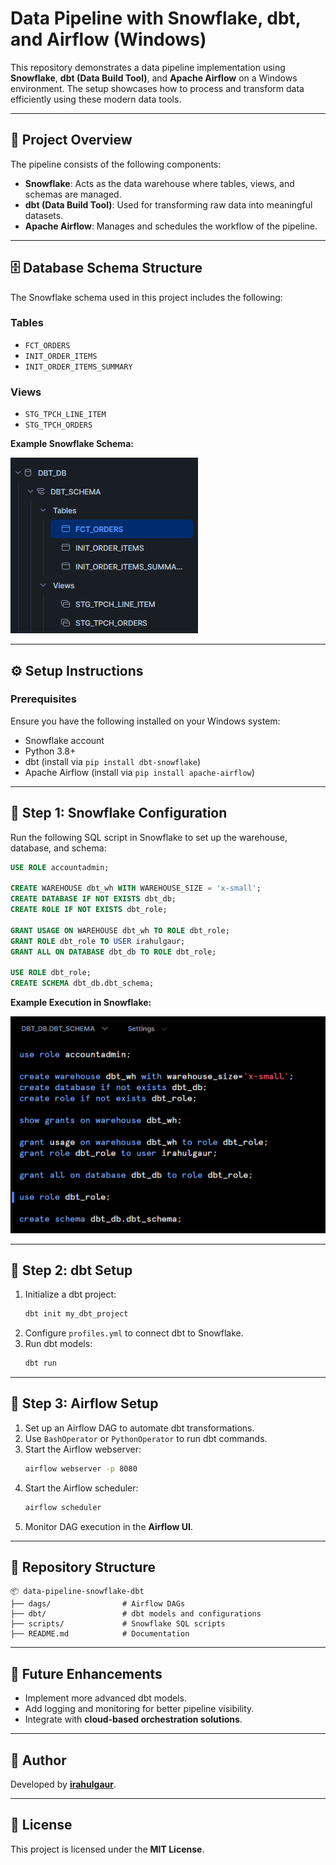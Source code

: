 # Data Pipeline with Snowflake, dbt, and Airflow (Windows)

This repository demonstrates a data pipeline implementation using **Snowflake**, **dbt (Data Build Tool)**, and **Apache Airflow** on a Windows environment. The setup showcases how to process and transform data efficiently using these modern data tools.

---

## 📌 Project Overview

The pipeline consists of the following components:

- **Snowflake**: Acts as the data warehouse where tables, views, and schemas are managed.
- **dbt (Data Build Tool)**: Used for transforming raw data into meaningful datasets.
- **Apache Airflow**: Manages and schedules the workflow of the pipeline.

---

## 🗄️ Database Schema Structure

The Snowflake schema used in this project includes the following:

### **Tables**
- `FCT_ORDERS`
- `INIT_ORDER_ITEMS`
- `INIT_ORDER_ITEMS_SUMMARY`

### **Views**
- `STG_TPCH_LINE_ITEM`
- `STG_TPCH_ORDERS`

**Example Snowflake Schema:**

![Snowflake Schema](image1.png)

---

## ⚙️ Setup Instructions

### **Prerequisites**
Ensure you have the following installed on your Windows system:

- Snowflake account
- Python 3.8+
- dbt (install via `pip install dbt-snowflake`)
- Apache Airflow (install via `pip install apache-airflow`)

---

## 🔹 Step 1: Snowflake Configuration

Run the following SQL script in Snowflake to set up the warehouse, database, and schema:

```sql
USE ROLE accountadmin;

CREATE WAREHOUSE dbt_wh WITH WAREHOUSE_SIZE = 'x-small';
CREATE DATABASE IF NOT EXISTS dbt_db;
CREATE ROLE IF NOT EXISTS dbt_role;

GRANT USAGE ON WAREHOUSE dbt_wh TO ROLE dbt_role;
GRANT ROLE dbt_role TO USER irahulgaur;
GRANT ALL ON DATABASE dbt_db TO ROLE dbt_role;

USE ROLE dbt_role;
CREATE SCHEMA dbt_db.dbt_schema;
```

**Example Execution in Snowflake:**

![SQL Script Execution](image2.png)

---

## 🔹 Step 2: dbt Setup

1. Initialize a dbt project:
   ```sh
   dbt init my_dbt_project
   ```
2. Configure `profiles.yml` to connect dbt to Snowflake.
3. Run dbt models:
   ```sh
   dbt run
   ```

---

## 🔹 Step 3: Airflow Setup

1. Set up an Airflow DAG to automate dbt transformations.
2. Use `BashOperator` or `PythonOperator` to run dbt commands.
3. Start the Airflow webserver:
   ```sh
   airflow webserver -p 8080
   ```
4. Start the Airflow scheduler:
   ```sh
   airflow scheduler
   ```
5. Monitor DAG execution in the **Airflow UI**.

---

## 📂 Repository Structure

```
📦 data-pipeline-snowflake-dbt
├── dags/                # Airflow DAGs
├── dbt/                 # dbt models and configurations
├── scripts/             # Snowflake SQL scripts
├── README.md            # Documentation
```

---

## 🚀 Future Enhancements

- Implement more advanced dbt models.
- Add logging and monitoring for better pipeline visibility.
- Integrate with **cloud-based orchestration solutions**.

---

## 👤 Author

Developed by **[irahulgaur](https://github.com/iRahulGaur)**.

---

## 📜 License

This project is licensed under the **MIT License**.
